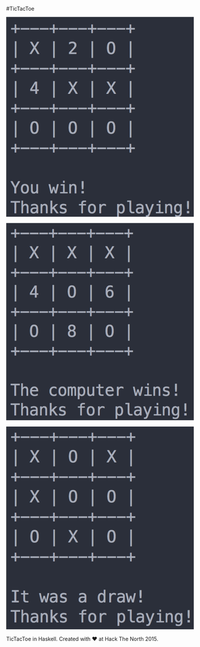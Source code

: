 #TicTacToe

![Player wins](player.png)

![Computer wins](computer.png)

![Draw](draw.png)

TicTacToe in Haskell. Created with :heart: at Hack The North 2015. 